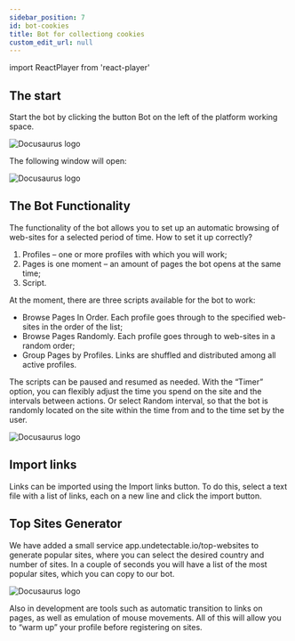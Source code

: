 ```yaml
---
sidebar_position: 7
id: bot-cookies
title: Bot for collectiong cookies
custom_edit_url: null
---
```

import ReactPlayer from 'react-player'

## The start

Start the bot by clicking the button Bot on the left of the platform working space.

![Docusaurus logo](/img/eng/sw/bot-1.png)

The following window will open:

![Docusaurus logo](/img/eng/sw/bot-2.png)

## The Bot Functionality

The functionality of the bot allows you to set up an automatic browsing of web-sites for a selected period of time. How to set it up correctly?

1. Profiles – one or more profiles with which you will work;
2. Pages is one moment – an amount of pages the bot opens at the same time;
3. Script.

At the moment, there are three scripts available for the bot to work:

- Browse Pages In Order. Each profile goes through to the specified web-sites in the order of the list;
- Browse Pages Randomly. Each profile goes through to web-sites in a random order;
- Group Pages by Profiles. Links are shuffled and distributed among all active profiles.

The scripts can be paused and resumed as needed. With the “Timer” option, you can flexibly adjust the time you spend on the site and the intervals between actions. Or select Random interval, so that the bot is randomly located on the site within the time from and to the time set by the user.

![Docusaurus logo](/img/eng/sw/bot-3.png)

## Import links

Links can be imported using the Import links button. To do this, select a text file with a list of links, each on a new line and click the import button.

<!-- ![Docusaurus logo](/img/docusaurus.png) -->

## Top Sites Generator

We have added a small service app.undetectable.io/top-websites to generate popular sites, where you can select the desired country and number of sites. In a couple of seconds you will have a list of the most popular sites, which you can copy to our bot.

![Docusaurus logo](/img/eng/web/site-generator.png)

Also in development are tools such as automatic transition to links on pages, as well as emulation of mouse movements. All of this will allow you to “warm up” your profile before registering on sites.